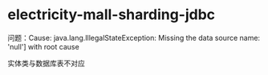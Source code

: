 # electricity-mall-sharding-jdbc


问题：Cause: java.lang.IllegalStateException: Missing the data source name: 'null'] with root cause

实体类与数据库表不对应

